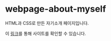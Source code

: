 # webpage-about-myself

HTML과 CSS로 만든 자기소개 페이지입니다.

이 [링크](https://suasue.github.io/webpage-about-myself/myself)를 통해 사이트를 확인할 수 있습니다.
